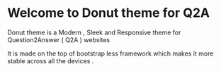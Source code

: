 # Welcome to Donut theme for Q2A

Donut theme is a Modern , Sleek and Responsive theme for Question2Answer ( Q2A ) websites 

It is made on the top of bootstrap less framework which makes it more stable across all the devices .

